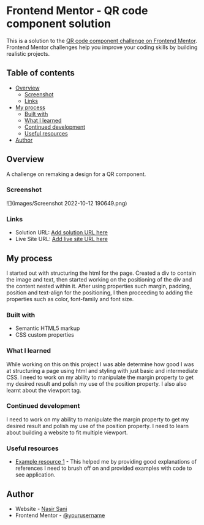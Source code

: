 # Frontend Mentor - QR code component solution

This is a solution to the [QR code component challenge on Frontend Mentor](https://www.frontendmentor.io/challenges/qr-code-component-iux_sIO_H). Frontend Mentor challenges help you improve your coding skills by building realistic projects. 

## Table of contents

- [Overview](#overview)
  - [Screenshot](#screenshot)
  - [Links](#links)
- [My process](#my-process)
  - [Built with](#built-with)
  - [What I learned](#what-i-learned)
  - [Continued development](#continued-development)
  - [Useful resources](#useful-resources)
- [Author](#author)



## Overview
A challenge on remaking a design for a QR component.

### Screenshot



![](images/Screenshot 2022-10-12 190649.png)


### Links

- Solution URL: [Add solution URL here](https://your-solution-url.com)
- Live Site URL: [Add live site URL here](https://your-live-site-url.com)

## My process
I started out with structuring the html for the page. Created a div to contain the image and text, then started working on the positioning of the div and the content nested within it. 
After using properties such margin, padding, position and text-align for the positioning, I then proceeding to adding the properties such as color, font-family and font size.

### Built with

- Semantic HTML5 markup
- CSS custom properties


### What I learned

While working on this on this project I was able determine how good I was at structuring a page using html and styling with just basic and intermediate CSS.
I need to work on my ability to manipulate the margin property to get my desired result and polish my use of the position property.
I also also learnt about the viewport tag.

### Continued development

I need to work on my ability to manipulate the margin property to get my desired result and polish my use of the position property.
I need to learn about building a website to fit multiple viewport.



### Useful resources

- [Example resource 1](https://www.w3schools.com/) - This helped me by providing good explanations of references I need to brush off on and provided examples with code to see application.


## Author

- Website - [Nasir Sani](https://www.your-site.com)
- Frontend Mentor - [@yourusername](https://www.frontendmentor.io/profile/yourusername)

